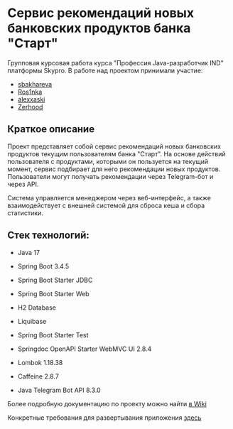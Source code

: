 # Сервис рекомендаций новых банковских продуктов банка "Старт"
Групповая курсовая работа курса "Профессия Java-разработчик IND" платформы Skypro. В работе над проектом принимали участие: 
- [sbakhareva](https://github.com/sbakhareva)
- [Ros1nka](https://github.com/Ros1nka)
- [alexxaski](https://github.com/alexxaski)
- [Zerhood](https://github.com/Zerhood)

## Краткое описание

Проект представляет собой сервис рекомендаций новых банковских продуктов текущим пользователям банка "Старт". На основе действий пользователя с продуктами, которыми он пользуется на текущий момент, сервис подбирает для него рекомендации новых продуктов. Пользователи могут получать рекомендации через Telegram-бот и через API.

Система управляется менеджером через веб-интерфейс, а также взаимодействует с внешней системой для сброса кеша и сбора статистики.

## Стек технологий:

* Java 17

* Spring Boot 3.4.5

* Spring Boot Starter JDBC

* Spring Boot Starter Web

* H2 Database

* Liquibase

* Spring Boot Starter Test

* Springdoc OpenAPI Starter WebMVC UI 2.8.4

* Lombok 1.18.38

* Caffeine 2.8.7

* Java Telegram Bot API 8.3.0


Более подробную документацию по проекту можно найти [в Wiki](https://github.com/sbakhareva/recommendation-service/wiki)

Конкретные требования для развертывания приложения [здесь](https://github.com/sbakhareva/recommendation-service/wiki/%D0%A2%D1%80%D0%B5%D0%B1%D0%BE%D0%B2%D0%B0%D0%BD%D0%B8%D1%8F-%D0%B4%D0%BB%D1%8F-%D1%80%D0%B0%D0%B7%D0%B2%D0%B5%D1%80%D1%82%D1%8B%D0%B2%D0%B0%D0%BD%D0%B8%D1%8F-%D0%BF%D1%80%D0%B8%D0%BB%D0%BE%D0%B6%D0%B5%D0%BD%D0%B8%D1%8F) 
